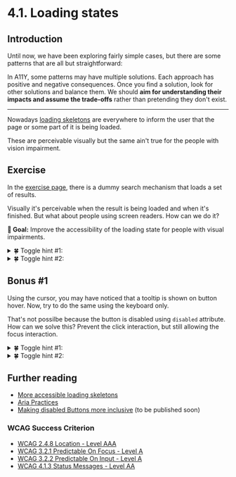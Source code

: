 # 4.1. Loading states

## Introduction

Until now, we have been exploring fairly simple cases, but there are some patterns that are all but straightforward:

In A11Y, some patterns may have multiple solutions. Each approach has positive and negative consequences. Once you find a solution, look for other solutions and balance them. We should **aim for understanding their impacts and assume the trade-offs** rather than pretending they don't exist.

---

Nowadays [loading skeletons](https://uxdesign.cc/what-you-should-know-about-skeleton-screens-a820c45a571a) are everywhere to inform the user that the page or some part of it is being loaded.

These are perceivable visually but the same ain't true for the people with vision impairment.

## Exercise

In the [exercise page](../exercises/4.1.html),
there is a dummy search mechanism that loads a set of results.

Visually it's perceivable when the result is being loaded and when it's finished. But what about people using screen readers. How can we do it?

**🎯 Goal:** Improve the accessibility of the loading state for people with visual impairments.

<details>
<summary>🍀 Toggle hint #1:</summary>

We already learned about Live Regions using `aria-live`. Using those, remember to announce both loading states:

1. When the result start to be loaded (The visual message "Products loading...")
2. When the result is ready.
</details>

<details>
<summary>🍀 Toggle hint #2:</summary>

The designs don't include a visual message, but we can still add that using a visually hidden element. Remember `.sr-only`? It's the perfect time to use it!

</details>

</details>

## Bonus #1

Using the cursor, you may have noticed that a tooltip is shown on button hover. Now, try to do the same using the keyboard only.

That's not possilbe because the button is disabled using `disabled` attribute. How can we solve this? Prevent the click interaction, but still allowing the focus interaction.

<details>
<summary>🍀 Toggle hint #1:</summary>
There is an attribute `aria-disabled="true"` that we can use.

Semantically it marks the button as disabled, but it does not change the behavior. In other words, you can still focus it using the keyboard.

</details>

<details>
<summary>🍀 Toggle hint #2:</summary>
ARIA only purpose is to add extra semantics to an element. It never, _ever_ changes the styles or behavior of that element.

That means, you need to manually prevent the click and change the CSS styles when that attribute is presented.

</details>

## Further reading

- [More accessible loading skeletons](https://adrianroselli.com/2020/11/more-accessible-skeletons.html)
- [Aria Practices](https://github.com/w3c/aria-practices/issues)
- [Making disabled Buttons more inclusive](TODO-LINK-CSS) (to be published soon)

### WCAG Success Criterion

- [WCAG 2.4.8 Location - Level AAA](https://www.w3.org/TR/WCAG21/#location)
- [WCAG 3.2.1 Predictable On Focus - Level A](https://www.w3.org/TR/WCAG21/#on-focus)
- [WCAG 3.2.2 Predictable On Input - Level A](https://www.w3.org/TR/WCAG21/#on-input)
- [WCAG 4.1.3 Status Messages - Level AA](https://www.w3.org/TR/WCAG21/#status-messages)
